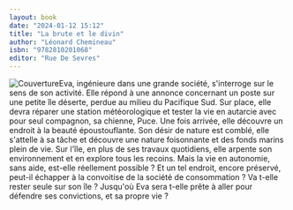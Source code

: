 ```yaml
---
layout: book
date: "2024-01-12 15:12"
title: "La brute et le divin"
author: "Léonard Chemineau"
isbn: "9782810201068"
editor: "Rue De Sevres"
---
```

![Couverture](/img/9782810201068.jpeg)Eva, ingénieure dans une grande société, s'interroge sur le sens de son activité. Elle répond à une annonce concernant un poste sur une petite île déserte, perdue au milieu du Pacifique Sud. Sur place, elle devra réparer une station météorologique et tester la vie en autarcie avec pour seul compagnon, sa chienne, Puce. Une fois arrivée, elle découvre un endroit à la beauté époustouflante. Son désir de nature est comblé, elle s'attelle à sa tâche et découvre une nature foisonnante et des fonds marins plein de vie. Sur l'île, en plus de ses travaux quotidiens, elle arpente son environnement et en explore tous les recoins. Mais la vie en autonomie, sans aide, est-elle réellement possible ? Et un tel endroit, encore préservé, peut-il échapper à la convoitise de la société de consommation ? Va t-elle rester seule sur son île ? Jusqu'où Eva sera t-elle prête à aller pour défendre ses convictions, et sa propre vie ?